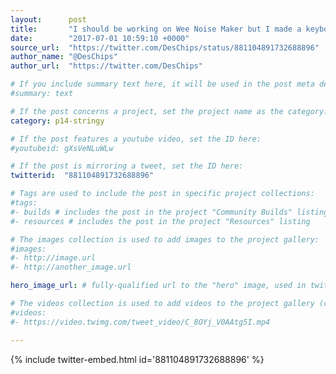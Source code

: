 ```yaml
---
layout:      post
title:       "I should be working on Wee Noise Maker but I made a keyboard for @boldport #stringy :)"
date:        "2017-07-01 10:59:10 +0000"
source_url:  "https://twitter.com/DesChips/status/881104891732688896"
author_name: "@DesChips"
author_url:  "https://twitter.com/DesChips"

# If you include summary text here, it will be used in the post meta description instead of an excerpt from the post body
#summary: text

# If the post concerns a project, set the project name as the category:
category: p14-stringy

# If the post features a youtube video, set the ID here:
#youtubeid: gXsVeNLuWLw

# If the post is mirroring a tweet, set the ID here:
twitterid:  "881104891732688896"

# Tags are used to include the post in specific project collections:
#tags:
#- builds # includes the post in the project "Community Builds" listing
#- resources # includes the post in the project "Resources" listing

# The images collection is used to add images to the project gallery:
#images:
#- http://image.url
#- http://another_image.url

hero_image_url: # fully-qualified url to the "hero" image, used in twitter cards for example

# The videos collection is used to add videos to the project gallery (currently only mp4):
#videos:
#- https://video.twimg.com/tweet_video/C_8OYj_V0AAtg5I.mp4

---
```


{% include twitter-embed.html id='881104891732688896' %}



